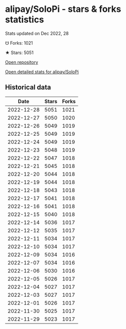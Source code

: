 # alipay/SoloPi - stars & forks statistics

Stats updated on Dec 2022, 28

☋ Forks: 1021

★ Stars: 5051

[Open repository](https://github.com/alipay/SoloPi)

[Open detailed stats for alipay/SoloPi](https://reviewgithub.com/rep/alipay/SoloPi)

## Historical data
| Date | Stars | Forks |
|------|-------|-------|
| 2022-12-28 | 5051 | 1021 | 
| 2022-12-27 | 5050 | 1020 | 
| 2022-12-26 | 5049 | 1019 | 
| 2022-12-25 | 5049 | 1019 | 
| 2022-12-24 | 5049 | 1019 | 
| 2022-12-23 | 5048 | 1019 | 
| 2022-12-22 | 5047 | 1018 | 
| 2022-12-21 | 5045 | 1018 | 
| 2022-12-20 | 5044 | 1018 | 
| 2022-12-19 | 5044 | 1018 | 
| 2022-12-18 | 5043 | 1018 | 
| 2022-12-17 | 5041 | 1018 | 
| 2022-12-16 | 5041 | 1018 | 
| 2022-12-15 | 5040 | 1018 | 
| 2022-12-14 | 5036 | 1017 | 
| 2022-12-12 | 5035 | 1017 | 
| 2022-12-11 | 5034 | 1017 | 
| 2022-12-10 | 5034 | 1017 | 
| 2022-12-09 | 5034 | 1016 | 
| 2022-12-07 | 5034 | 1016 | 
| 2022-12-06 | 5030 | 1016 | 
| 2022-12-05 | 5026 | 1017 | 
| 2022-12-04 | 5027 | 1017 | 
| 2022-12-03 | 5027 | 1017 | 
| 2022-12-01 | 5026 | 1017 | 
| 2022-11-30 | 5025 | 1017 | 
| 2022-11-29 | 5023 | 1017 | 

